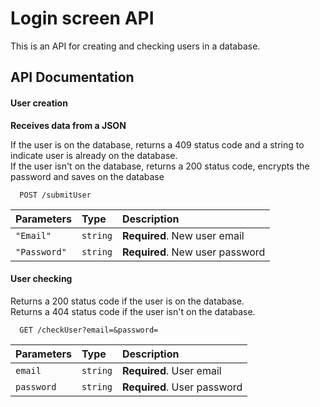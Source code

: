 
# Login screen API

This is an API for creating and checking users in a database.
## API Documentation

#### User creation
**Receives data from a JSON**

If the user is on the database, returns a 409 status code and a string to indicate user is already on the database.  
If the user isn't on the database, returns a 200 status code, encrypts the password and saves on the database

```http
  POST /submitUser
```

| Parameters   | Type       | Description                                |
| :---------- | :--------- | :---------------------------------- |
| `"Email"` | `string` | **Required**. New user email |
| `"Password"` | `string` | **Required**. New user password |

#### User checking
Returns a 200 status code if the user is on the database.  
Returns a 404 status code if the user isn't on the database.

```http
  GET /checkUser?email=&password=
```

| Parameters   | Type       | Description                                |
| :---------- | :--------- | :------------------------------------------ |
| `email`      | `string` | **Required**. User email |
| `password`      | `string` | **Required**. User password |
